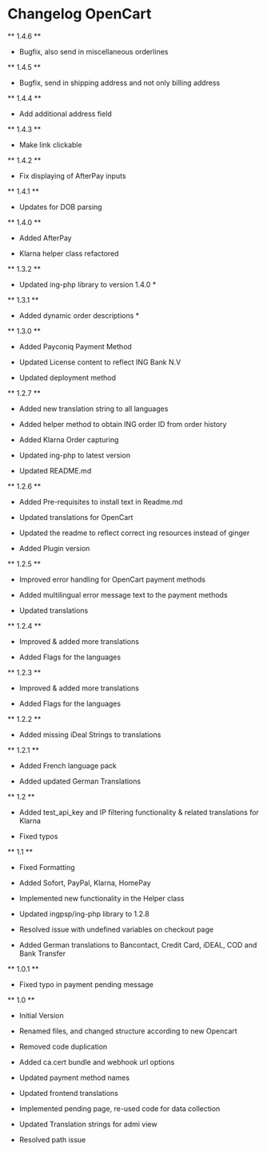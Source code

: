 # Changelog OpenCart

** 1.4.6 **

* Bugfix, also send in miscellaneous orderlines

** 1.4.5 **

* Bugfix, send in shipping address and not only billing address

** 1.4.4 **

* Add additional address field

** 1.4.3 **

* Make link clickable

** 1.4.2 **

* Fix displaying of AfterPay inputs

** 1.4.1 **

* Updates for DOB parsing

** 1.4.0 **

* Added AfterPay 

* Klarna helper class refactored


** 1.3.2 **

* Updated ing-php library to version 1.4.0 *

** 1.3.1 **

* Added dynamic order descriptions *


** 1.3.0 **

* Added Payconiq Payment Method

* Updated License content to reflect ING Bank N.V

* Updated deployment method


** 1.2.7 **

* Added new translation string to all languages

* Added helper method to obtain ING order ID from order history

* Added Klarna Order capturing

* Updated ing-php to latest version

* Updated README.md


** 1.2.6 **

* Added Pre-requisites to install text in Readme.md

* Updated translations for OpenCart

* Updated the readme to reflect correct ing resources instead of ginger

* Added Plugin version 


** 1.2.5 **

* Improved error handling for OpenCart payment methods

* Added multilingual error message text to the payment methods

* Updated translations


** 1.2.4 ** 

* Improved & added more translations

* Added Flags for the languages


** 1.2.3 ** 

* Improved & added more translations

* Added Flags for the languages


** 1.2.2 **

* Added missing iDeal Strings to translations


** 1.2.1 **

* Added French language pack

* Added updated German Translations


** 1.2 **

* Added test_api_key and IP filtering functionality & related translations for Klarna

* Fixed typos 


** 1.1 **

* Fixed Formatting

* Added Sofort, PayPal, Klarna, HomePay

* Implemented new functionality in the Helper class

* Updated ingpsp/ing-php library to 1.2.8

* Resolved issue with undefined variables on checkout page

* Added German translations to Bancontact, Credit Card, iDEAL, COD and Bank Transfer


** 1.0.1 ** 

* Fixed typo in payment pending message


** 1.0 **

* Initial Version

* Renamed files, and changed structure according to new Opencart

* Removed code duplication

* Added ca.cert bundle and webhook url options

* Updated payment method names

* Updated frontend translations

* Implemented pending page, re-used code for data collection

* Updated Translation strings for admi view

* Resolved path issue